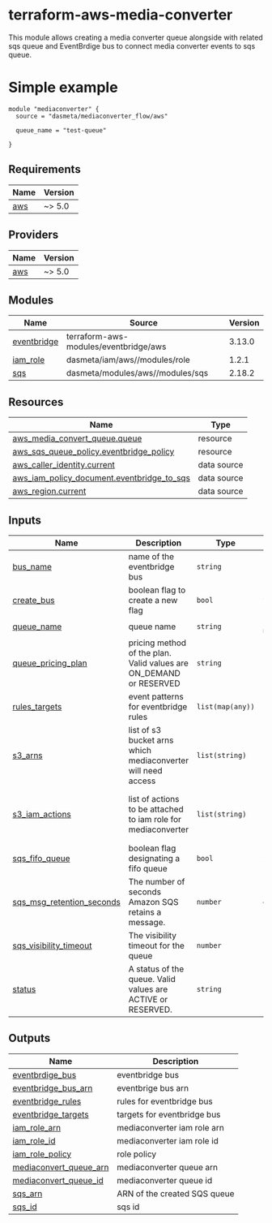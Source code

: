 # terraform-aws-media-converter
This module allows creating a media converter queue alongside with related sqs queue and EventBrdige bus to connect media converter events to sqs queue.


# Simple example
```hcl
module "mediaconverter" {
  source = "dasmeta/mediaconverter_flow/aws"

  queue_name = "test-queue"

}

```

<!-- BEGINNING OF PRE-COMMIT-TERRAFORM DOCS HOOK -->
## Requirements

| Name | Version |
|------|---------|
| <a name="requirement_aws"></a> [aws](#requirement\_aws) | ~> 5.0 |

## Providers

| Name | Version |
|------|---------|
| <a name="provider_aws"></a> [aws](#provider\_aws) | ~> 5.0 |

## Modules

| Name | Source | Version |
|------|--------|---------|
| <a name="module_eventbridge"></a> [eventbridge](#module\_eventbridge) | terraform-aws-modules/eventbridge/aws | 3.13.0 |
| <a name="module_iam_role"></a> [iam\_role](#module\_iam\_role) | dasmeta/iam/aws//modules/role | 1.2.1 |
| <a name="module_sqs"></a> [sqs](#module\_sqs) | dasmeta/modules/aws//modules/sqs | 2.18.2 |

## Resources

| Name | Type |
|------|------|
| [aws_media_convert_queue.queue](https://registry.terraform.io/providers/hashicorp/aws/latest/docs/resources/media_convert_queue) | resource |
| [aws_sqs_queue_policy.eventbridge_policy](https://registry.terraform.io/providers/hashicorp/aws/latest/docs/resources/sqs_queue_policy) | resource |
| [aws_caller_identity.current](https://registry.terraform.io/providers/hashicorp/aws/latest/docs/data-sources/caller_identity) | data source |
| [aws_iam_policy_document.eventbridge_to_sqs](https://registry.terraform.io/providers/hashicorp/aws/latest/docs/data-sources/iam_policy_document) | data source |
| [aws_region.current](https://registry.terraform.io/providers/hashicorp/aws/latest/docs/data-sources/region) | data source |

## Inputs

| Name | Description | Type | Default | Required |
|------|-------------|------|---------|:--------:|
| <a name="input_bus_name"></a> [bus\_name](#input\_bus\_name) | name of the eventbridge bus | `string` | `"default"` | no |
| <a name="input_create_bus"></a> [create\_bus](#input\_create\_bus) | boolean flag to create a new flag | `bool` | `false` | no |
| <a name="input_queue_name"></a> [queue\_name](#input\_queue\_name) | queue name | `string` | `"simple-queue-name"` | no |
| <a name="input_queue_pricing_plan"></a> [queue\_pricing\_plan](#input\_queue\_pricing\_plan) | pricing method of the plan. Valid values are ON\_DEMAND or RESERVED | `string` | `"ON_DEMAND"` | no |
| <a name="input_rules_targets"></a> [rules\_targets](#input\_rules\_targets) | event patterns for eventbridge rules | `list(map(any))` | `[]` | no |
| <a name="input_s3_arns"></a> [s3\_arns](#input\_s3\_arns) | list of s3 bucket arns which mediaconverter will need access | `list(string)` | <pre>[<br/>  "*"<br/>]</pre> | no |
| <a name="input_s3_iam_actions"></a> [s3\_iam\_actions](#input\_s3\_iam\_actions) | list of actions to be attached to iam role for mediaconverter | `list(string)` | <pre>[<br/>  "s3:*",<br/>  "s3-object-lambda:*"<br/>]</pre> | no |
| <a name="input_sqs_fifo_queue"></a> [sqs\_fifo\_queue](#input\_sqs\_fifo\_queue) | boolean flag designating a fifo queue | `bool` | `false` | no |
| <a name="input_sqs_msg_retention_seconds"></a> [sqs\_msg\_retention\_seconds](#input\_sqs\_msg\_retention\_seconds) | The number of seconds Amazon SQS retains a message. | `number` | `432000` | no |
| <a name="input_sqs_visibility_timeout"></a> [sqs\_visibility\_timeout](#input\_sqs\_visibility\_timeout) | The visibility timeout for the queue | `number` | `15` | no |
| <a name="input_status"></a> [status](#input\_status) | A status of the queue. Valid values are ACTIVE or RESERVED. | `string` | `"ACTIVE"` | no |

## Outputs

| Name | Description |
|------|-------------|
| <a name="output_eventbrdige_bus"></a> [eventbrdige\_bus](#output\_eventbrdige\_bus) | eventbridge bus |
| <a name="output_eventbridge_bus_arn"></a> [eventbridge\_bus\_arn](#output\_eventbridge\_bus\_arn) | eventbrige bus arn |
| <a name="output_eventbridge_rules"></a> [eventbridge\_rules](#output\_eventbridge\_rules) | rules for eventbridge bus |
| <a name="output_eventbridge_targets"></a> [eventbridge\_targets](#output\_eventbridge\_targets) | targets for eventbridge bus |
| <a name="output_iam_role_arn"></a> [iam\_role\_arn](#output\_iam\_role\_arn) | mediaconverter iam role arn |
| <a name="output_iam_role_id"></a> [iam\_role\_id](#output\_iam\_role\_id) | mediaconverter iam role id |
| <a name="output_iam_role_policy"></a> [iam\_role\_policy](#output\_iam\_role\_policy) | role policy |
| <a name="output_mediaconvert_queue_arn"></a> [mediaconvert\_queue\_arn](#output\_mediaconvert\_queue\_arn) | mediaconverter queue arn |
| <a name="output_mediaconvert_queue_id"></a> [mediaconvert\_queue\_id](#output\_mediaconvert\_queue\_id) | mediaconverter queue id |
| <a name="output_sqs_arn"></a> [sqs\_arn](#output\_sqs\_arn) | ARN of the created SQS queue |
| <a name="output_sqs_id"></a> [sqs\_id](#output\_sqs\_id) | sqs id |
<!-- END OF PRE-COMMIT-TERRAFORM DOCS HOOK -->
